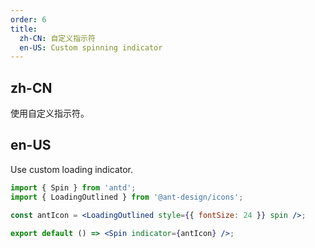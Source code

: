 ```yaml
---
order: 6
title:
  zh-CN: 自定义指示符
  en-US: Custom spinning indicator
---
```


## zh-CN

使用自定义指示符。

## en-US

Use custom loading indicator.

```jsx
import { Spin } from 'antd';
import { LoadingOutlined } from '@ant-design/icons';

const antIcon = <LoadingOutlined style={{ fontSize: 24 }} spin />;

export default () => <Spin indicator={antIcon} />;
```

